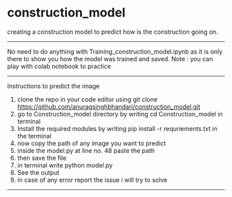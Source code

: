 # construction_model
creating a construction model to predict how is the construction going on.
_____________________________________________________________________________________________________________________________________________
No need to do anything with Training_construction_model.ipynb as it is only there to show you how the model was trained and saved.
Note : you can play with colab notebook to practice
_____________________________________________________________________________________________________________________________________________
Instructions to predict the image
1. clone the repo in your code editor using git clone https://github.com/anuragsinghbhandari/construction_model.git
2. go to Construction_model directory by writing cd Construction_model in terminal
3. Install the required modules by writing pip install -r requriements.txt in the terminal
4. now copy the path of any image you want to predict
5. inside the model.py at line no. 48 paste the path
6. then save the file
7. in terminal write python model.py
8. See the output
9. in case of any error report the issue i will try to solve
_____________________________________________________________________________________________________________________________________________
